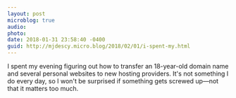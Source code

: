 ```yaml
---
layout: post
microblog: true
audio: 
photo: 
date: 2018-01-31 23:58:40 -0400
guid: http://mjdescy.micro.blog/2018/02/01/i-spent-my.html
---
```

I spent my evening figuring out how to transfer an 18-year-old domain name and several personal websites to new hosting providers. It's not something I do every day, so I won't be surprised if something gets screwed up—not that it matters too much.
